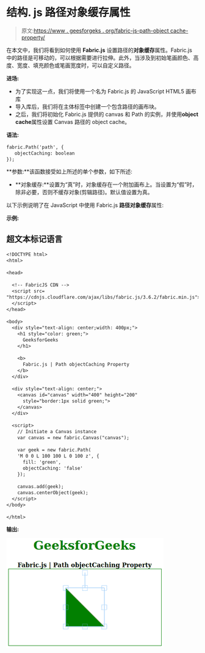 # 结构. js 路径对象缓存属性

> 原文:[https://www . geesforgeks . org/fabric-js-path-object cache-property/](https://www.geeksforgeeks.org/fabric-js-path-objectcaching-property/)

在本文中，我们将看到如何使用 **Fabric.js** 设置路径的**对象缓存**属性。Fabric.js 中的路径是可移动的，可以根据需要进行拉伸。此外，当涉及到初始笔画颜色、高度、宽度、填充颜色或笔画宽度时，可以自定义路径。

**进场:**

*   为了实现这一点，我们将使用一个名为 Fabric.js 的 JavaScript HTML5 画布库
*   导入库后，我们将在主体标签中创建一个包含路径的画布块。
*   之后，我们将初始化 Fabric.js 提供的 canvas 和 Path 的实例，并使用**object cache**属性设置 Canvas 路径的 object cache。

**语法:**

```
fabric.Path('path', {
   objectCaching: boolean
});
```

**参数:**该函数接受如上所述的单个参数，如下所述:

*   **对象缓存:**设置为“真”时，对象缓存在一个附加画布上。当设置为“假”时，除非必要，否则不缓存对象(剪辑路径)。默认值设置为真。

以下示例说明了在 JavaScript 中使用 Fabric.js **路径对象缓存**属性:

**示例:**

## 超文本标记语言

```
<!DOCTYPE html> 
<html> 

<head>

  <!-- FabricJS CDN -->
  <script src= 
"https://cdnjs.cloudflare.com/ajax/libs/fabric.js/3.6.2/fabric.min.js"> 
  </script> 
</head> 

<body> 
  <div style="text-align: center;width: 400px;"> 
    <h1 style="color: green;"> 
      GeeksforGeeks 
    </h1>

    <b> 
      Fabric.js | Path objectCaching Property 
    </b> 
  </div> 

  <div style="text-align: center;"> 
    <canvas id="canvas" width="400" height="200"
      style="border:1px solid green;"> 
    </canvas> 
  </div> 

  <script> 
    // Initiate a Canvas instance 
    var canvas = new fabric.Canvas("canvas"); 

    var geek = new fabric.Path(
    'M 0 0 L 100 100 L 0 100 z', {
      fill: 'green',
      objectCaching: 'false'
    });

    canvas.add(geek);
    canvas.centerObject(geek);
  </script> 
</body> 

</html>
```

**输出:**

![](img/29bafb0a598465c66bd31fdef4f7d8fd.png)